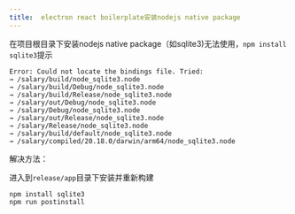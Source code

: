 ```yaml
---
title:  electron react boilerplate安装nodejs native package
---
```


在项目根目录下安装nodejs native package（如sqlite3)无法使用，`npm install sqlite3`提示

```
Error: Could not locate the bindings file. Tried:
→ /salary/build/node_sqlite3.node
→ /salary/build/Debug/node_sqlite3.node
→ /salary/build/Release/node_sqlite3.node
→ /salary/out/Debug/node_sqlite3.node
→ /salary/Debug/node_sqlite3.node
→ /salary/out/Release/node_sqlite3.node
→ /salary/Release/node_sqlite3.node
→ /salary/build/default/node_sqlite3.node
→ /salary/compiled/20.18.0/darwin/arm64/node_sqlite3.node
```

解决方法：

进入到`release/app`目录下安装并重新构建

```
npm install sqlite3
npm run postinstall
```


